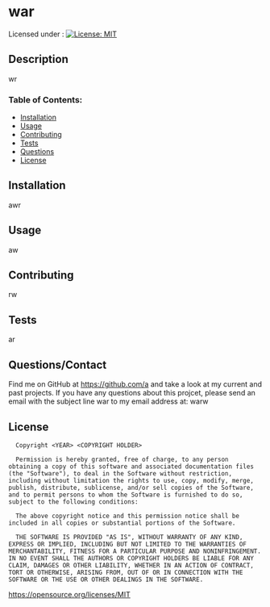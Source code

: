 # war
 Licensed under : [![License: MIT](https://img.shields.io/badge/License-MIT-yellow.svg)](https://opensource.org/licenses/MIT)
## Description
wr
### Table of Contents:
- [Installation](#installation)
- [Usage](#usage)
- [Contributing](#credits)
- [Tests](#test)
- [Questions](#questions)
- [License](#license)

## Installation

awr

## Usage

aw

## Contributing

rw

## Tests

ar

## Questions/Contact

Find me on GitHub at <https://github.com/a> and take a look at my current and past projects.
If you have any questions about this projcet, please send an email with the subject line war to my email address at:
warw 

## License


      Copyright <YEAR> <COPYRIGHT HOLDER>

      Permission is hereby granted, free of charge, to any person obtaining a copy of this software and associated documentation files (the "Software"), to deal in the Software without restriction, including without limitation the rights to use, copy, modify, merge, publish, distribute, sublicense, and/or sell copies of the Software, and to permit persons to whom the Software is furnished to do so, subject to the following conditions:
      
      The above copyright notice and this permission notice shall be included in all copies or substantial portions of the Software.
      
      THE SOFTWARE IS PROVIDED "AS IS", WITHOUT WARRANTY OF ANY KIND, EXPRESS OR IMPLIED, INCLUDING BUT NOT LIMITED TO THE WARRANTIES OF MERCHANTABILITY, FITNESS FOR A PARTICULAR PURPOSE AND NONINFRINGEMENT. IN NO EVENT SHALL THE AUTHORS OR COPYRIGHT HOLDERS BE LIABLE FOR ANY CLAIM, DAMAGES OR OTHER LIABILITY, WHETHER IN AN ACTION OF CONTRACT, TORT OR OTHERWISE, ARISING FROM, OUT OF OR IN CONNECTION WITH THE SOFTWARE OR THE USE OR OTHER DEALINGS IN THE SOFTWARE.

https://opensource.org/licenses/MIT

